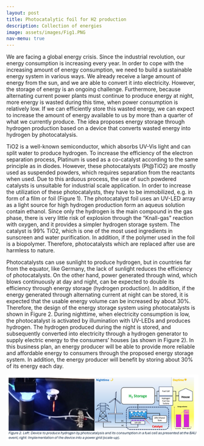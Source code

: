 ```yaml
---
layout: post
title: Photocatalytic foil for H2 production
description: Collection of energies
image: assets/images/Fig1.PNG
nav-menu: true
---
```


We are facing a global energy crisis. Since the industrial revolution, our energy consumption is increasing every year. In order to cope with the increasing amount of energy consumption, we need to build a sustainable energy system in various ways. We already receive a large amount of energy from the sun, and we are able to convert it into electricity. However, the storage of energy is an ongoing challenge. Furthermore, because alternating current power plants must continue to produce energy at night, more energy is wasted during this time, when power consumption is relatively low. If we can efficiently store this wasted energy, we can expect to increase the amount of energy available to us by more than a quarter of what we currently produce. The idea proposes energy storage through hydrogen production based on a device that converts wasted energy into hydrogen by photocatalysis.

TiO2 is a well-known semiconductor, which absorbs UV-Vis light and can split water to produce hydrogen. To increase the efficiency of the electron separation process, Platinum is used as a co-catalyst according to the same principle as in diodes. However, these photocatalysts (Pt@TiO2) are mostly used as suspended powders, which requires separation from the reactants when used. Due to this arduous process, the use of such powdered catalysts is unsuitable for industrial scale application. In order to increase the utilization of these photocatalysts, they have to be immobilized, e.g. in form of a film or foil (Figure 1). The photocatalyst foil uses an UV-LED array as a light source for high hydrogen production form an aqueus solution contain ethanol. Since only the hydrogen is the main compound in the gas phase, there is very little risk of explosion through the “Knall-gas” reaction with oxygen, and it provides a simpler hydrogen storage system. The catalyst is 99% TiO2, which is one of the most used ingredients in sunscreen and water purification. In addition, if the polymer used in the foil is a biopolymer. Therefore, photocatalysts which are replaced after use are harmless to nature.

Photocatalysts can use sunlight to produce hydrogen, but in countries far from the equator, like Germany, the lack of sunlight reduces the efficiency of photocatalysts. On the other hand, power generated through wind, which blows continuously at day and night, can be expected to double its efficiency through energy storage (hydrogen production). In addition, if the energy generated through alternating current at night can be stored, it is expected that the usable energy volume can be increased by about 30%. Therefore, the design of the energy storage system using photocatalysts is shown in Figure 2. During nighttime, when electricity consumption is low, the photocatalyst is activated by illumination with UV-LEDs and produces hydrogen. The hydrogen produced during the night is stored, and subsequently converted into electricity through a hydrogen generator to supply electric energy to the consumers’ houses (as shown in Figure 2). In this business plan, an energy producer will be able to provide more reliable and affordable energy to consumers through the proposed energy storage system. In addition, the energy producer will benefit by storing about 30% of its energy each day.

<img src="assets/images/Fig2.PNG" alt="Figure 2" />
